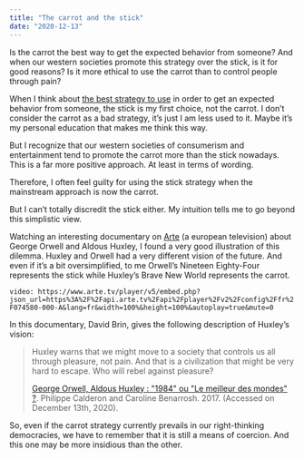```yaml
---
title: "The carrot and the stick"
date: "2020-12-13"
---
```

Is the carrot the best way to get the expected behavior from someone? And when our western societies promote this strategy over the stick, is it for good reasons? Is it more ethical to use the carrot than to control people through pain?<!-- end -->

When I think about [the best strategy to use](/how-to-grow-accountability/) in order to get an expected behavior from someone, the stick is my first choice, not the carrot. I don’t consider the carrot as a bad strategy, it’s just I am less used to it. Maybe it’s my personal education that makes me think this way.

But I recognize that our western societies of consumerism and entertainment tend to promote the carrot more than the stick nowadays. This is a far more positive approach. At least in terms of wording.

Therefore, I often feel guilty for using the stick strategy when the mainstream approach is now the carrot.

But I can’t totally discredit the stick either. My intuition tells me to go beyond this simplistic view.

Watching an interesting documentary on [Arte](https://www.arte.tv/) (a european television) about George Orwell and Aldous Huxley, I found a very good illustration of this dilemma. Huxley and Orwell had a very different vision of the future. And even if it’s a bit oversimplified, to me Orwell’s Nineteen Eighty-Four represents the stick while Huxley’s Brave New World represents the carrot.

`video: https://www.arte.tv/player/v5/embed.php?json_url=https%3A%2F%2Fapi.arte.tv%2Fapi%2Fplayer%2Fv2%2Fconfig%2Ffr%2F074580-000-A&lang=fr&width=100%&height=100%&autoplay=true&mute=0`

<!-- 
 « ils sont conditionnés de telle sorte que pratiquement ils ne peut s’empêcher de se conduire comme ils le doivent »
 6:52
 -->

In this documentary, David Brin, gives the following description of Huxley’s vision:

> Huxley warns that we might move to a society that controls us all through pleasure, not pain. And that is a civilization that might be very hard to escape. Who will rebel against pleasure?
> 
> [George Orwell, Aldous Huxley : "1984" ou "Le meilleur des mondes" ?](https://www.arte.tv/fr/videos/074580-000-A/george-orwell-aldous-huxley-1984-ou-le-meilleur-des-mondes/). Philippe Calderon and Caroline Benarrosh. 2017. (Accessed on December 13th, 2020).

So, even if the carrot strategy currently prevails in our right-thinking democracies, we have to remember that it is still a means of coercion. And this one may be more insidious than the other.